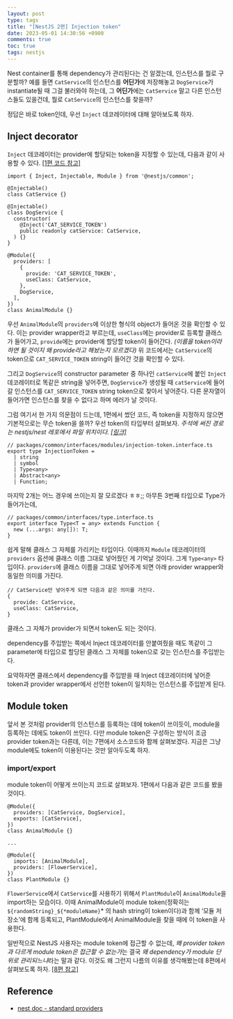 ```yaml
---
layout: post
type: tags
title: "[NestJS 2편] Injection token"
date: 2023-05-01 14:30:56 +0900
comments: true
toc: true
tags: nestjs
---
```



Nest container를 통해 dependency가 관리된다는 건 알겠는데, 인스턴스를 뭘로 구분할까? 예를 들면 `CatService`의 인스턴스를 **어딘가**에 저장해놓고 `DogService`가 instantiate될 때 그걸 불러와야 하는데, 그 **어딘가**에는 `CatService` 말고 다른 인스턴스들도 있을건데, 뭘로 `CatService`의 인스턴스를 찾을까?

정답은 바로 token인데, 우선 `Inject` 데코레이터에 대해 알아보도록 하자.

## Inject decorator

`Inject` 데코레이터는 provider에 할당되는 token을 지정할 수 있는데, 다음과 같이 사용할 수 있다. [[1편 코드 참고]](/knowledge/2023/05/01/NestJS1-What-is-NestJS.html#dependency-injection-in-nestjs)

```tsx
import { Inject, Injectable, Module } from '@nestjs/common';

@Injectable()
class CatService {}

@Injectable()
class DogService {
  constructor(
    @Inject('CAT_SERVICE_TOKEN')
    public readonly catService: CatService,
  ) {}
}

@Module({
  providers: [
    {
      provide: 'CAT_SERVICE_TOKEN',
      useClass: CatService,
    }, 
    DogService,
  ],
})
class AnimalModule {}
```

우선 `AnimalModule`의 `providers`에 이상한 형식의 object가 들어온 것을 확인할 수 있다. 이는 provider wrapper라고 부르는데, `useClass`에는 provider로 등록할 클래스가 들어가고, `provide`에는 provider에 할당할 token이 들어간다. *(이름을 token이라 하면 될 것이지 왜 provide라고 해놨는지 모르겠다)* 위 코드에서는 `CatService`의 token으로  `CAT_SERVICE_TOKEN` string이 들어간 것을 확인할 수 있다.

그리고 `DogService`의 constructor parameter 중 하나인 `catService`에 붙인 `Inject` 데코레이터로 똑같은 string을 넣어주면, `DogService`가 생성될 때 `catService`에 들어갈 인스턴스를 `CAT_SERVICE_TOKEN` string token으로 찾아서 넣어준다. 다른 문자열이 들어가면 인스턴스를 찾을 수 없다고 하며 에러가 날 것이다.

그럼 여기서 한 가지 의문점이 드는데, 1편에서 썼던 코드, 즉 token을 지정하지 않으면 기본적으로는 무슨 token을 쓸까? 우선 token의 타입부터 살펴보자. *주석에 써진 경로는 nestjs/nest 레포에서 파일 위치이다. [[링크]](https://github.com/nestjs/nest)*

```tsx
// packages/common/interfaces/modules/injection-token.interface.ts
export type InjectionToken =
  | string
  | symbol
  | Type<any>
  | Abstract<any>
  | Function;
```

마지막 2개는 어느 경우에 쓰이는지 잘 모르겠다 ㅎㅎ;; 아무튼 3번째 타입으로 Type<any>가 들어가는데,

```tsx
// packages/common/interfaces/type.interface.ts
export interface Type<T = any> extends Function {
  new (...args: any[]): T;
}
```

쉽게 말해 클래스 그 자체를 가리키는 타입이다. 이때까지 `Module` 데코레이터의 `providers` 옵션에 클래스 이름 그대로 넣어줬던 게 기억날 것이다. 그게 `Type<any>` 타입이다. `providers`에 클래스 이름을 그대로 넣어주게 되면 아래 provider wrapper와 동일한 의미를 가진다.

```tsx
// CatService만 넣어주게 되면 다음과 같은 의미를 가진다.
{
  provide: CatService, 
  useClass: CatService,
}
```

클래스 그 자체가 provider가 되면서 token도 되는 것이다.

dependency를 주입받는 쪽에서 Inject 데코레이터를 안붙여줬을 때도 똑같이 그 parameter에 타입으로 할당된 클래스 그 자체를 token으로 갖는 인스턴스를 주입받는다.

요약하자면 클래스에서 dependency를 주입받을 때 Inject 데코레이터에 넣어준 token과 provider wrapper에서 선언한 token이 일치하는 인스턴스를 주입받게 된다.

## Module token

앞서 본 것처럼 provider의 인스턴스를 등록하는 데에 token이 쓰이듯이, module을 등록하는 데에도 token이 쓰인다. 다만 module token은 구성하는 방식이 조금 provider token과는 다른데, 이는 7편에서 소스코드와 함께 살펴보겠다. 지금은 그냥 module에도 token이 이용된다는 것만 알아두도록 하자.

### import/export

module token이 어떻게 쓰이는지 코드로 살펴보자. 1편에서 다음과 같은 코드를 봤을 것이다.

```tsx
@Module({
  providers: [CatService, DogService],
  exports: [CatService],
})
class AnimalModule {}

...

@Module({
  imports: [AnimalModule],
  providers: [FlowerService],
})
class PlantModule {}
```

`FlowerService`에서 `CatService`를 사용하기 위해서 `PlantModule`이 `AnimalModule`을 import하는 모습이다. 이때 AnimalModule이 module token(정확히는 ``${randomString}_${*moduleName}``* 의 hash string이 token이다)과 함께 ‘모듈 저장소’에 함께 등록되고, PlantModule에서 AnimalModule을 찾을 때에 이 token을 사용한다.

일반적으로 NestJS 사용자는 module token에 접근할 수 없는데, *왜 provider token과 다르게 module token은 접근할 수 없는가*는 결국 *왜 dependency가 module 단위로 관리되느냐*라는 말과 같다. 이것도 왜 그런지 나름의 이유를 생각해봤는데 8편에서 살펴보도록 하자. [[8편 참고]](/insight/2023/05/01/NestJS8-How-NestJS-works.html#why-module-token-is-not-accessible)

## Reference

- [nest doc - standard providers](https://docs.nestjs.com/fundamentals/custom-providers#standard-providers)